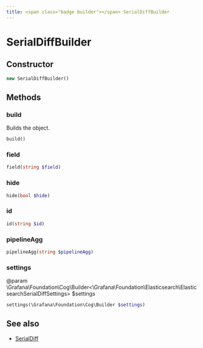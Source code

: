 ```yaml
---
title: <span class="badge builder"></span> SerialDiffBuilder
---
```

# <span class="badge builder"></span> SerialDiffBuilder

## Constructor

```php
new SerialDiffBuilder()
```
## Methods

### <span class="badge object-method"></span> build

Builds the object.

```php
build()
```

### <span class="badge object-method"></span> field

```php
field(string $field)
```

### <span class="badge object-method"></span> hide

```php
hide(bool $hide)
```

### <span class="badge object-method"></span> id

```php
id(string $id)
```

### <span class="badge object-method"></span> pipelineAgg

```php
pipelineAgg(string $pipelineAgg)
```

### <span class="badge object-method"></span> settings

@param \Grafana\Foundation\Cog\Builder<\Grafana\Foundation\Elasticsearch\ElasticsearchSerialDiffSettings> $settings

```php
settings(\Grafana\Foundation\Cog\Builder $settings)
```

## See also

 * <span class="badge object-type-class"></span> [SerialDiff](./object-SerialDiff.md)
